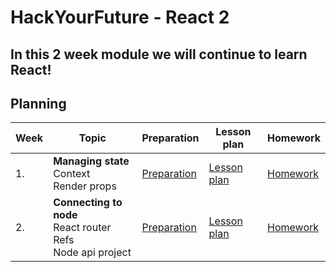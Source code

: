 # HackYourFuture - React 2

## In this 2 week module we will continue to learn React!

## Planning

| Week | Topic                                                                                                                | Preparation                         | Lesson plan                         | Homework                      |
| ---- | -------------------------------------------------------------------------------------------------------------------- | ----------------------------------- | ----------------------------------- | ----------------------------- |
| 1.   | **Managing state** <br> Context <br> Render props                                                                    | [Preparation](react2/week1/preparation.md) | [Lesson plan](react2/week1/lesson-plan.md) | [Homework](react2/week1/homework.md) |
| 2.   | **Connecting to node** <br> React router <br> Refs <br> Node api project                                             | [Preparation](react2/week2/preparation.md) | [Lesson plan](react2/week2/lesson-plan.md) | [Homework](react2/week2/homework.md) |
